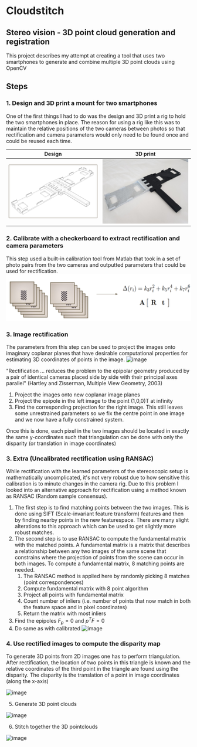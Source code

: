 # Cloudstitch
## Stereo vision - 3D point cloud generation and registration

This project describes my attempt at creating a tool that uses two smartphones to generate and combine multiple 3D point clouds using OpenCV


## Steps
### 1.  Design and 3D print a mount for two smartphones
One of the first things I had to do was the design and 3D print a rig to hold the two smartphones in place. The reason for using a rig like this was to maintain the relative positions of the two cameras between photos so that rectification and camera parameters would only need to be found once and could be reused each time. 

Design             |  3D print
:-------------------------:|:-------------------------:
<img src="https://github.com/sverrirhd/Stereo-vision-and-3D-registration/raw/main/Images/3D%20design.png" alt="drawing" width="450"/>  |  <img src="https://github.com/sverrirhd/Stereo-vision-and-3D-registration/raw/main/Images/Printed.png" alt="drawing" width="450"/>


### 2. Calibrate with a checkerboard to extract rectification and camera parameters
This step used a built-in calibration tool from Matlab that took in a set of photo pairs from the two cameras and outputted parameters that could be used for rectification. 
<img src="https://github.com/sverrirhd/Stereo-vision-and-3D-registration/raw/main/Images/Calibration.png" alt="drawing" width="900"/>




### 3. Image rectification
The parameters from this step can be used to project the images onto imaginary coplanar planes that have desirable computational properties for estimating 3D coordinates of points in the image. 
![image](https://user-images.githubusercontent.com/35537164/162450755-a16556ba-6bd5-4402-9f6f-2985a8d6fedd.png)

"Rectification ... reduces the problem to the epipolar geometry produced by a pair of identical cameras placed side by side with their principal axes parallel" (Hartley and Zisserman, Multiple View Geometry, 2003)

1. Project the images onto new coplanar image planes
2. Project the epipole in the left image to the point (1,0,0)T at infinity 
3. Find the corresponding projection for the right image. This still leaves some unrestrained parameters so we fix the centre point in one image and we now have a fully constrained system.

Once this is done, each pixel in the two images should be located in exactly the same y-coordinates such that triangulation can be done with only the disparity (or translation in image coordinates)

### 3. Extra (Uncalibrated rectification using RANSAC)
While rectification with the learned parameters of the stereoscopic setup is mathematically uncomplicated, it's not very robust due to how sensitive this calibration is to minute changes in the camera rig. Due to this problem I looked into an alternative approach for rectification using a method known as RANSAC (Random sample consensus). 

1. The first step is to find matching points between the two images. This is done using SIFT (Scale-invariant feature transform) features and then by finding nearby points in the new featurespace. There are many slight alterations to this approach which can be used to get slightly more robust matches. 
2. The second step is to use RANSAC to compute the fundamental matrix with the matched points. A fundamental matrix is a matrix that describes a relationship between any two images of the same scene that constrains where the projection of points from the scene can occur in both images. To compute a fundamental matrix, 8 matching points are needed. 
    1. The RANSAC method is applied here by randomly picking 8 matches (point correspondences)
    2. Compute fundamental matrix with 8 point algorithm
    3. Project all points with fundamental matrix
    4. Count number of inliers (i.e. number of points that now match in both the feature space and in pixel coordinates)
    5. Return the matrix with most inliers
3. Find the epipoles $F_p = 0$ and $p^{T} F = 0$
4. Do same as with calibrated
![image](https://user-images.githubusercontent.com/35537164/162452975-b9b679c8-66c9-47ed-8d1b-30b03b764fd3.png)

### 4. Use rectified images to compute the disparity map
To generate 3D points from 2D images one has to perform triangulation. After rectification, the location of two points in this triangle is known and the relative coordinates of the third point in the triangle are found using the disparity. The disparity is the translation of a point in image coordinates (along the x-axis)

![image](https://user-images.githubusercontent.com/35537164/162451604-9bb0d8a4-f574-44d7-8ce4-f829106c42b1.png)

5. Generate 3D point clouds

![image](https://user-images.githubusercontent.com/35537164/162455021-5e9f49d2-9b49-4939-a164-7cb920283bc3.png)


6. Stitch together the 3D pointclouds

![image](https://user-images.githubusercontent.com/35537164/162455101-65e7878a-3c2f-4e38-b607-0b487628a8c7.png)



